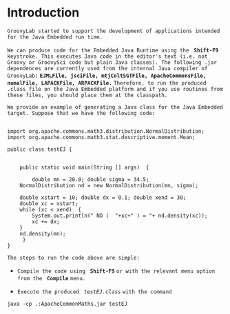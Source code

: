 # Introduction #

`GroovyLab started to support the development of applications intended for the Java Embedded run time.`

`We can produce code for the Embedded Java Runtime using the ` **`Shift-F9`** `keystroke. This executes Java code in the editor's text (i.e. not Groovy or GroovySci code but plain Java classes). The following .jar dependences are currently used from the internal Java compiler of GroovyLab:` **`EJMLFile, jsciFile, mtjColtSGTFile, ApacheCommonsFile, numalFile, LAPACKFile, ARPACKFile.`** `Therefore, to run the produced .class file on the Java Embedded platform and if you use routines from these files, you should place them at the classpath.`

`We provide an example of generating a Java class for the Java Embedded target. Suppose that we have the following code: `

```

import org.apache.commons.math3.distribution.NormalDistribution;
import org.apache.commons.math3.stat.descriptive.moment.Mean;
    
public class testEJ {
 

    public static void main(String [] args)  {

        double mn = 20.0; double sigma = 34.5;
    NormalDistribution nd = new NormalDistribution(mn, sigma);
    
    double xstart = 10; double dx = 0.1; double xend = 30;
    double xc = xstart;
    while (xc < xend)  {
        System.out.println(" ND (  "+xc+" ) = "+ nd.density(xc));
        xc += dx;
    }
    nd.density(mn);
     }
}

```

`The steps to run the code above are simple: `

  * `Compile the code using ` **`Shift-F9`** `or with the relevant menu option from the ` **`Compile`** `menu.`

  * `Execute the produced ` _`testEJ.class`_ `with the command `

`java -cp .:ApacheCommonMaths.jar testEJ`